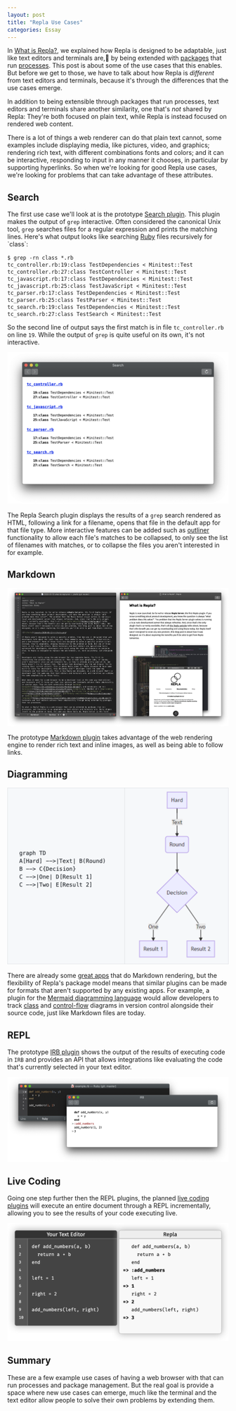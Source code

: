 ```yaml
---
layout: post
title: "Repla Use Cases"
categories: Essay
---
```


In [What is Repla?](/2020/01/13/what-is-repla/), we explained how Repla is designed to be adaptable, just like text editors and terminals are, by being extended with [packages](https://en.wikipedia.org/wiki/Package_manager) that run [processes](https://en.wikipedia.org/wiki/Process_(computing)). This post is about some of the use cases that this enables. But before we get to those, we have to talk about how Repla is *different* from text editors and terminals, because it's through the differences that the use cases emerge.

In addition to being extensible through packages that run processes, text editors and terminals share another similarity, one that's *not* shared by Repla: They're both focused on plain text, while Repla is instead focused on rendered web content.

There is a lot of things a web renderer can do that plain text cannot, some examples include displaying media, like pictures, video, and graphics; rendering rich text, with different combinations fonts and colors; and it can be interactive, responding to input in any manner it chooses, in particular by supporting hyperlinks. So when we're looking for good Repla use cases, we're looking for problems that can take advantage of these attributes.

## Search

The first use case we'll look at is the prototype [Search plugin](https://github.com/repla-app/Search.replaplugin). This plugin makes the output of 
`grep` interactive. Often considered the canonical Unix tool, `grep` searches files for a regular expression and prints the matching lines. Here's what  output looks like searching [Ruby](https://en.wikipedia.org/wiki/Ruby_(programming_language)) files recursively for `class`:

	$ grep -rn class *.rb
	tc_controller.rb:19:class TestDependencies < Minitest::Test
	tc_controller.rb:27:class TestController < Minitest::Test
	tc_javascript.rb:17:class TestDependencies < Minitest::Test
	tc_javascript.rb:25:class TestJavaScript < Minitest::Test
	tc_parser.rb:17:class TestDependencies < Minitest::Test
	tc_parser.rb:25:class TestParser < Minitest::Test
	tc_search.rb:19:class TestDependencies < Minitest::Test
	tc_search.rb:27:class TestSearch < Minitest::Test

So the second line of output says the first match is in file `tc_controller.rb` on line `19`. While the output of `grep` is quite useful on its own, it's not interactive.

![Search](/assets/2020-01-13-search.png)

The Repla Search plugin displays the results of a `grep` search rendered as HTML, following a link for a filename, opens that file in the default app for that file type. More interactive features can be added such as [outliner](https://en.wikipedia.org/wiki/Outliner) functionality to allow each file's matches to be collapsed, to only see the list of filenames with matches, or to collapse the files you aren't interested in for example.
 
## Markdown

![Markdown](/assets/2020-01-13-markdown.png)

The prototype [Markdown plugin](https://github.com/repla-app/Markdown.replaplugin) takes advantage of the web rendering engine to render rich text and inline images, as well as being able to follow links.

## Diagramming

![Mermaid](/assets/2020-01-13-mermaid.png)

There are already some [great apps](https://marked2app.com/) that do Markdown rendering, but the flexibility of Repla's package model means that similar plugins can be made for formats that aren't supported by any existing apps. For example, a plugin for the [Mermaid diagramming language](https://github.com/mermaid-js/mermaid) would allow developers to track [class](https://en.wikipedia.org/wiki/Data-flow_diagram) and [control-flow](https://en.wikipedia.org/wiki/Control-flow_diagram) diagrams in version control alongside their source code, just like Markdown files are today.

## REPL

The prototype [IRB plugin](https://github.com/repla-app/IRB.replaplugin) shows the output of the results of executing code in `IRB` and provides an API that allows integrations like evaluating the code that's currently selected in your text editor.

![IRB](/assets/2020-01-13-irb.png)

## Live Coding

Going one step further then the REPL plugins, the planned [live coding plugins](https://repla.app/live-coding.html) will execute an entire document through a REPL incrementally, allowing you to see the results of your code executing live.

![Live Coding](/assets/2020-01-13-live-coding.png)

## Summary

These are a few example use cases of having a web browser with that can run processes and package management. But the real goal is provide a space where new use cases can emerge, much like the terminal and the text editor allow people to solve their own problems by extending them.